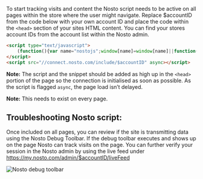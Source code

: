 To start tracking visits and content the Nosto script needs to be active on all pages within the store where the user might navigate. Replace $accountID from the code below with your own account ID and place the code within the `<head>` section of your sites HTML content. You can find your stores account IDs from the account list within the Nosto admin.

```html
<script type="text/javascript">
    (function(){var name="nostojs";window[name]=window[name]||function(cb){(window[name].q=window[name].q||[]).push(cb);};})();
</script>
<script src="//connect.nosto.com/include/$accountID" async></script>
```

**Note:** The script and the snippet should be added as high up in the `<head>` portion of the page so the connection is initialised as soon as possible. As the script is flagged `async`, the page load isn’t delayed.

**Note:** This needs to exist on every page.

## Troubleshooting Nosto script:

Once included on all pages, you can review if the site is transmitting data using the Nosto Debug Toolbar. If the debug toolbar executes and shows up on the page Nosto can track visits on the page. You can further verify your session in the Nosto admin by using the live feed under https://my.nosto.com/admin/$accountID/liveFeed

![Nosto debug toolbar](https://nosto-campaign-assets.s3.amazonaws.com/images/nosto-embed-script-debug.png)